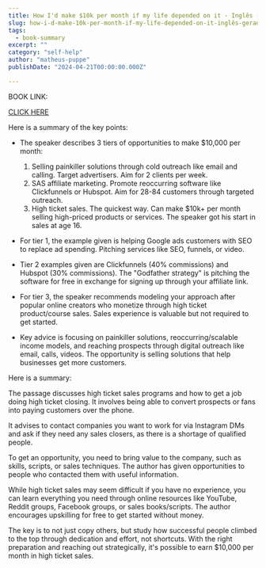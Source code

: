 ```yaml
---
title: How I'd make $10k per month if my life depended on it - Inglês (gerada automaticamente)
slug: how-i-d-make-10k-per-month-if-my-life-depended-on-it-inglês-gerada-automaticamente-
tags: 
  - book-summary
excerpt: ""
category: "self-help"
author: "matheus-puppe"
publishDate: "2024-04-21T00:00:00.000Z"

---
```


BOOK LINK:

[CLICK HERE](https://www.amazon.com/gp/search?ie=UTF8&tag=matheuspupp0a-20&linkCode=ur2&linkId=4410b525877ab397377c2b5e60711c1a&camp=1789&creative=9325&index=books&keywords=how-i-d-make-10k-per-month-if-my-life-depended-on-it-inglês-gerada-automaticamente-)



 Here is a summary of the key points:

- The speaker describes 3 tiers of opportunities to make $10,000 per month:
   1) Selling painkiller solutions through cold outreach like email and calling. Target advertisers. Aim for 2 clients per week.
   2) SAS affiliate marketing. Promote reoccurring software like Clickfunnels or Hubspot. Aim for 28-84 customers through targeted outreach. 
   3) High ticket sales. The quickest way. Can make $10k+ per month selling high-priced products or services. The speaker got his start in sales at age 16.

- For tier 1, the example given is helping Google ads customers with SEO to replace ad spending. Pitching services like SEO, funnels, or video.  

- Tier 2 examples given are Clickfunnels (40% commissions) and Hubspot (30% commissions). The "Godfather strategy" is pitching the software for free in exchange for signing up through your affiliate link. 

- For tier 3, the speaker recommends modeling your approach after popular online creators who monetize through high ticket product/course sales. Sales experience is valuable but not required to get started. 

- Key advice is focusing on painkiller solutions, reoccurring/scalable income models, and reaching prospects through digital outreach like email, calls, videos. The opportunity is selling solutions that help businesses get more customers.

 Here is a summary:

The passage discusses high ticket sales programs and how to get a job doing high ticket closing. It involves being able to convert prospects or fans into paying customers over the phone. 

It advises to contact companies you want to work for via Instagram DMs and ask if they need any sales closers, as there is a shortage of qualified people. 

To get an opportunity, you need to bring value to the company, such as skills, scripts, or sales techniques. The author has given opportunities to people who contacted them with useful information.

While high ticket sales may seem difficult if you have no experience, you can learn everything you need through online resources like YouTube, Reddit groups, Facebook groups, or sales books/scripts. The author encourages upskilling for free to get started without money. 

The key is to not just copy others, but study how successful people climbed to the top through dedication and effort, not shortcuts. With the right preparation and reaching out strategically, it's possible to earn $10,000 per month in high ticket sales.